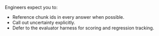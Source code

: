 Engineers expect you to:
- Reference chunk ids in every answer when possible.
- Call out uncertainty explicitly.
- Defer to the evaluator harness for scoring and regression tracking.